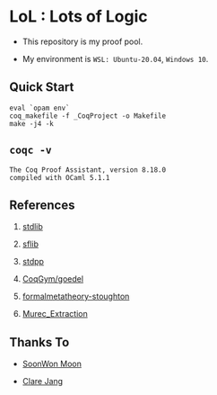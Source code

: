 # LoL : Lots of Logic

- This repository is my proof pool.

- My environment is `WSL: Ubuntu-20.04`, `Windows 10`.

## Quick Start

```
eval `opam env`
coq_makefile -f _CoqProject -o Makefile
make -j4 -k
```

## `coqc -v`

```
The Coq Proof Assistant, version 8.18.0
compiled with OCaml 5.1.1
```

## References

1. [stdlib](https://coq.inria.fr/doc/v8.18/stdlib)

2. [sflib](https://github.com/snu-sf/sflib)

3. [stdpp](https://plv.mpi-sws.org/coqdoc/stdpp)

4. [CoqGym/goedel](https://github.com/princeton-vl/CoqGym/tree/master/coq_projects/goedel)

5. [formalmetatheory-stoughton](https://github.com/ernius/formalmetatheory-stoughton)

6. [Murec_Extraction](https://github.com/DmxLarchey/Murec_Extraction)

## Thanks To

- [SoonWon Moon](https://github.com/damhiya)

- [Clare Jang](https://github.com/Ailrun)
